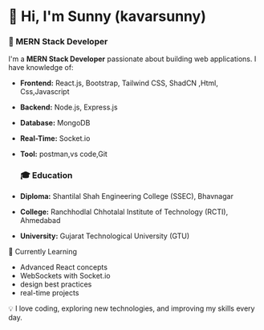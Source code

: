 # 👋 Hi, I'm Sunny (kavarsunny)  

### 🚀 MERN Stack Developer  

I'm a **MERN Stack Developer** passionate about building web applications. I have knowledge of:  

- **Frontend:**
   React.js, Bootstrap, Tailwind CSS, ShadCN ,Html, Css,Javascript 
- **Backend:**
  Node.js, Express.js  
- **Database:**
   MongoDB  
- **Real-Time:**
  Socket.io
- **Tool:**
  postman,vs code,Git

  ### 🎓 Education  
- **Diploma:** Shantilal Shah Engineering College (SSEC), Bhavnagar  
- **College:** Ranchhodlal Chhotalal Institute of Technology (RCTI), Ahmedabad  
- **University:** Gujarat Technological University (GTU) 

 🌱 Currently Learning  
- Advanced React concepts  
- WebSockets with Socket.io  
- design best practices
- real-time projects  

💡 I love coding, exploring new technologies, and improving my skills every day.  

  



